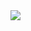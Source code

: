 <img src="https://64.media.tumblr.com/9ffec1adab1c3844181eb087a51c8201/tumblr_o631994HlL1vnqmpbo1_500.gifv" align='center'>

<!---
Daksh-Madaan/Daksh-Madaan is a ✨ special ✨ repository because its `README.md` (this file) appears on your GitHub profile.
You can click the Preview link to take a look at your changes.
--->
